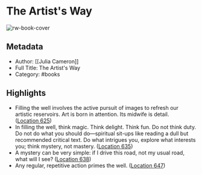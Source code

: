 # The Artist's Way

![rw-book-cover](https://m.media-amazon.com/images/I/91CEZCiG3SL._SY160.jpg)

## Metadata
- Author: [[Julia Cameron]]
- Full Title: The Artist's Way
- Category: #books

## Highlights
- Filling the well involves the active pursuit of images to refresh our artistic reservoirs. Art is born in attention. Its midwife is detail. ([Location 625](https://readwise.io/to_kindle?action=open&asin=B083X758NX&location=625))
- In filling the well, think magic. Think delight. Think fun. Do not think duty. Do not do what you should do—spiritual sit-ups like reading a dull but recommended critical text. Do what intrigues you, explore what interests you; think mystery, not mastery. ([Location 635](https://readwise.io/to_kindle?action=open&asin=B083X758NX&location=635))
- A mystery can be very simple: if I drive this road, not my usual road, what will I see? ([Location 638](https://readwise.io/to_kindle?action=open&asin=B083X758NX&location=638))
- Any regular, repetitive action primes the well. ([Location 647](https://readwise.io/to_kindle?action=open&asin=B083X758NX&location=647))
